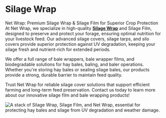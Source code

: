 # Silage Wrap
Net Wrap: Premium Silage Wrap &amp; Silage Film for Superior Crop Protection
At Net Wrap, we specialize in high-quality <b><a href="https://www.netwrap.com.au/silage-wrap-australia/">Silage Wrap</a></b> and Silage Film, designed to preserve and protect your forage, ensuring optimal nutrition for your livestock feed. Our advanced silage covers, silage tarps, and silo covers provide superior protection against UV degradation, keeping your silage fresh and nutrient-rich for extended periods.

We offer a full range of bale wrappers, bale wrapper films, and biodegradable solutions for hay bales, baling, and baler operations. Whether you're storing hay bales or sealing silage bales, our products provide a strong, durable barrier to maintain feed quality.

Trust Net Wrap for reliable silage cover solutions that support efficient farming and long-term feed preservation. Contact us today to learn more about our innovative silage film and bale wrapping products!

<img src="https://www.netwrap.com.au/wp-content/uploads/2024/11/9d78bf14-0ed4-4091-bfc6-a5ebd832efe6-1536x1152.jpg" alt="A stack of Silage Wrap, Silage Film, and Net Wrap, essential for protecting hay bales and silage from UV degradation and weather damage."/>
